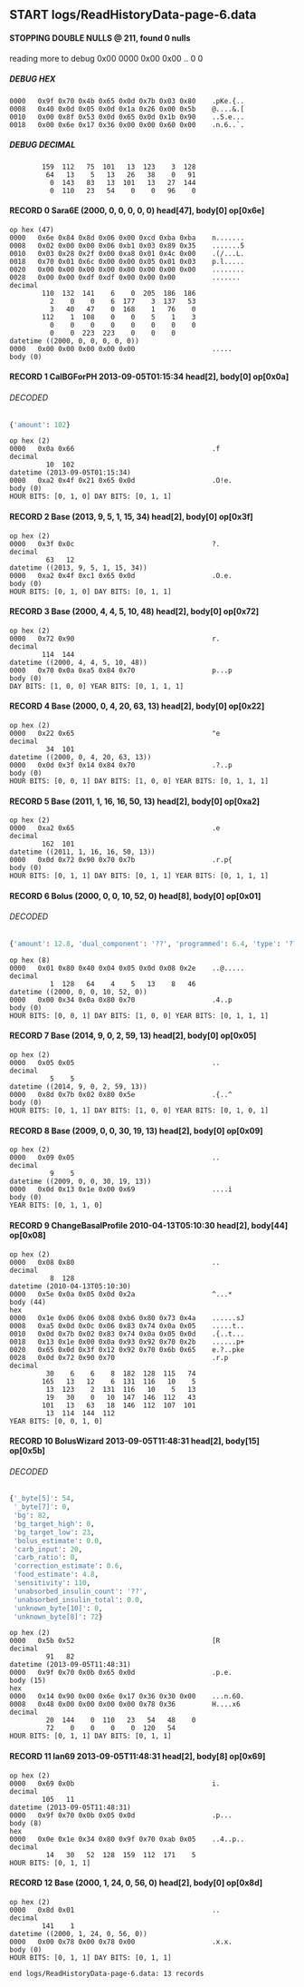 ## START logs/ReadHistoryData-page-6.data
#### STOPPING DOUBLE NULLS @ 211, found 0 nulls
reading more to debug 0x00
    0000   0x00 0x00                                  ..
              0    0
##### DEBUG HEX
    0000   0x9f 0x70 0x4b 0x65 0x0d 0x7b 0x03 0x80    .pKe.{..
    0008   0x40 0x0d 0x05 0x0d 0x1a 0x26 0x00 0x5b    @....&.[
    0010   0x00 0x8f 0x53 0x0d 0x65 0x0d 0x1b 0x90    ..S.e...
    0018   0x00 0x6e 0x17 0x36 0x00 0x00 0x60 0x00    .n.6..`.
##### DEBUG DECIMAL
            159  112   75  101   13  123    3  128
             64   13    5   13   26   38    0   91
              0  143   83   13  101   13   27  144
              0  110   23   54    0    0   96    0
#### RECORD 0 Sara6E (2000, 0, 0, 0, 0, 0) head[47], body[0] op[0x6e]

    op hex (47)
    0000   0x6e 0x84 0x8d 0x06 0x00 0xcd 0xba 0xba    n.......
    0008   0x02 0x00 0x00 0x06 0xb1 0x03 0x89 0x35    .......5
    0010   0x03 0x28 0x2f 0x00 0xa8 0x01 0x4c 0x00    .(/...L.
    0018   0x70 0x01 0x6c 0x00 0x00 0x05 0x01 0x03    p.l.....
    0020   0x00 0x00 0x00 0x00 0x00 0x00 0x00 0x00    ........
    0028   0x00 0x00 0xdf 0xdf 0x00 0x00 0x00         .......
    decimal
            110  132  141    6    0  205  186  186
              2    0    0    6  177    3  137   53
              3   40   47    0  168    1   76    0
            112    1  108    0    0    5    1    3
              0    0    0    0    0    0    0    0
              0    0  223  223    0    0    0
    datetime ((2000, 0, 0, 0, 0, 0))
    0000   0x00 0x00 0x00 0x00 0x00                   .....
    body (0)

#### RECORD 1 CalBGForPH 2013-09-05T01:15:34 head[2], body[0] op[0x0a]
###### DECODED
```python
{'amount': 102}
```
    op hex (2)
    0000   0x0a 0x66                                  .f
    decimal
             10  102
    datetime (2013-09-05T01:15:34)
    0000   0xa2 0x4f 0x21 0x65 0x0d                   .O!e.
    body (0)
    HOUR BITS: [0, 1, 0] DAY BITS: [0, 1, 1]
#### RECORD 2 Base (2013, 9, 5, 1, 15, 34) head[2], body[0] op[0x3f]

    op hex (2)
    0000   0x3f 0x0c                                  ?.
    decimal
             63   12
    datetime ((2013, 9, 5, 1, 15, 34))
    0000   0xa2 0x4f 0xc1 0x65 0x0d                   .O.e.
    body (0)
    HOUR BITS: [0, 1, 0] DAY BITS: [0, 1, 1]
#### RECORD 3 Base (2000, 4, 4, 5, 10, 48) head[2], body[0] op[0x72]

    op hex (2)
    0000   0x72 0x90                                  r.
    decimal
            114  144
    datetime ((2000, 4, 4, 5, 10, 48))
    0000   0x70 0x0a 0xa5 0x84 0x70                   p...p
    body (0)
    DAY BITS: [1, 0, 0] YEAR BITS: [0, 1, 1, 1]
#### RECORD 4 Base (2000, 0, 4, 20, 63, 13) head[2], body[0] op[0x22]

    op hex (2)
    0000   0x22 0x65                                  "e
    decimal
             34  101
    datetime ((2000, 0, 4, 20, 63, 13))
    0000   0x0d 0x3f 0x14 0x84 0x70                   .?..p
    body (0)
    HOUR BITS: [0, 0, 1] DAY BITS: [1, 0, 0] YEAR BITS: [0, 1, 1, 1]
#### RECORD 5 Base (2011, 1, 16, 16, 50, 13) head[2], body[0] op[0xa2]

    op hex (2)
    0000   0xa2 0x65                                  .e
    decimal
            162  101
    datetime ((2011, 1, 16, 16, 50, 13))
    0000   0x0d 0x72 0x90 0x70 0x7b                   .r.p{
    body (0)
    HOUR BITS: [0, 1, 1] DAY BITS: [0, 1, 1] YEAR BITS: [0, 1, 1, 1]
#### RECORD 6 Bolus (2000, 0, 0, 10, 52, 0) head[8], body[0] op[0x01]
###### DECODED
```python
{'amount': 12.8, 'dual_component': '??', 'programmed': 6.4, 'type': '??'}
```
    op hex (8)
    0000   0x01 0x80 0x40 0x04 0x05 0x0d 0x08 0x2e    ..@.....
    decimal
              1  128   64    4    5   13    8   46
    datetime ((2000, 0, 0, 10, 52, 0))
    0000   0x00 0x34 0x0a 0x80 0x70                   .4..p
    body (0)
    HOUR BITS: [0, 0, 1] DAY BITS: [1, 0, 0] YEAR BITS: [0, 1, 1, 1]
#### RECORD 7 Base (2014, 9, 0, 2, 59, 13) head[2], body[0] op[0x05]

    op hex (2)
    0000   0x05 0x05                                  ..
    decimal
              5    5
    datetime ((2014, 9, 0, 2, 59, 13))
    0000   0x8d 0x7b 0x02 0x80 0x5e                   .{..^
    body (0)
    HOUR BITS: [0, 1, 1] DAY BITS: [1, 0, 0] YEAR BITS: [0, 1, 0, 1]
#### RECORD 8 Base (2009, 0, 0, 30, 19, 13) head[2], body[0] op[0x09]

    op hex (2)
    0000   0x09 0x05                                  ..
    decimal
              9    5
    datetime ((2009, 0, 0, 30, 19, 13))
    0000   0x0d 0x13 0x1e 0x00 0x69                   ....i
    body (0)
    YEAR BITS: [0, 1, 1, 0]
#### RECORD 9 ChangeBasalProfile 2010-04-13T05:10:30 head[2], body[44] op[0x08]

    op hex (2)
    0000   0x08 0x80                                  ..
    decimal
              8  128
    datetime (2010-04-13T05:10:30)
    0000   0x5e 0x0a 0x05 0x0d 0x2a                   ^...*
    body (44)
    hex
    0000   0x1e 0x06 0x06 0x08 0xb6 0x80 0x73 0x4a    ......sJ
    0008   0xa5 0x0d 0x0c 0x06 0x83 0x74 0x0a 0x05    .....t..
    0010   0x0d 0x7b 0x02 0x83 0x74 0x0a 0x05 0x0d    .{..t...
    0018   0x13 0x1e 0x00 0x0a 0x93 0x92 0x70 0x2b    ......p+
    0020   0x65 0x0d 0x3f 0x12 0x92 0x70 0x6b 0x65    e.?..pke
    0028   0x0d 0x72 0x90 0x70                        .r.p
    decimal
             30    6    6    8  182  128  115   74
            165   13   12    6  131  116   10    5
             13  123    2  131  116   10    5   13
             19   30    0   10  147  146  112   43
            101   13   63   18  146  112  107  101
             13  114  144  112
    YEAR BITS: [0, 0, 1, 0]
#### RECORD 10 BolusWizard 2013-09-05T11:48:31 head[2], body[15] op[0x5b]
###### DECODED
```python
{'_byte[5]': 54,
 '_byte[7]': 0,
 'bg': 82,
 'bg_target_high': 0,
 'bg_target_low': 23,
 'bolus_estimate': 0.0,
 'carb_input': 20,
 'carb_ratio': 0,
 'correction_estimate': 0.6,
 'food_estimate': 4.8,
 'sensitivity': 110,
 'unabsorbed_insulin_count': '??',
 'unabsorbed_insulin_total': 0.0,
 'unknown_byte[10]': 0,
 'unknown_byte[8]': 72}
```
    op hex (2)
    0000   0x5b 0x52                                  [R
    decimal
             91   82
    datetime (2013-09-05T11:48:31)
    0000   0x9f 0x70 0x0b 0x65 0x0d                   .p.e.
    body (15)
    hex
    0000   0x14 0x90 0x00 0x6e 0x17 0x36 0x30 0x00    ...n.60.
    0008   0x48 0x00 0x00 0x00 0x00 0x78 0x36         H....x6
    decimal
             20  144    0  110   23   54   48    0
             72    0    0    0    0  120   54
    HOUR BITS: [0, 1, 1] DAY BITS: [0, 1, 1]
#### RECORD 11 Ian69 2013-09-05T11:48:31 head[2], body[8] op[0x69]

    op hex (2)
    0000   0x69 0x0b                                  i.
    decimal
            105   11
    datetime (2013-09-05T11:48:31)
    0000   0x9f 0x70 0x0b 0x05 0x0d                   .p...
    body (8)
    hex
    0000   0x0e 0x1e 0x34 0x80 0x9f 0x70 0xab 0x05    ..4..p..
    decimal
             14   30   52  128  159  112  171    5
    HOUR BITS: [0, 1, 1]
#### RECORD 12 Base (2000, 1, 24, 0, 56, 0) head[2], body[0] op[0x8d]

    op hex (2)
    0000   0x8d 0x01                                  ..
    decimal
            141    1
    datetime ((2000, 1, 24, 0, 56, 0))
    0000   0x00 0x78 0x00 0x78 0x00                   .x.x.
    body (0)
    HOUR BITS: [0, 1, 1] DAY BITS: [0, 1, 1]
`end logs/ReadHistoryData-page-6.data: 13 records`
